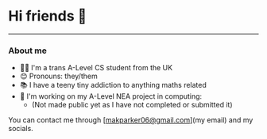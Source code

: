 # Hi friends 👋
---
### About me
- 🏳️‍⚧️ I'm a trans A-Level CS student from the UK
- 😊 Pronouns: they/them
- 📚 I have a teeny tiny addiction to anything maths related
- 📖 I'm working on my A-Level NEA project in computing:
  - (Not made public yet as I have not completed or submitted it)

You can contact me through [makparker06@gmail.com](my email) and my socials.
<!--
**makky2206/makky2206** is a ✨ _special_ ✨ repository because its `README.md` (this file) appears on your GitHub profile.

Here are some ideas to get you started:

- 🔭 I’m currently working on ...
- 🌱 I’m currently learning ...
- 👯 I’m looking to collaborate on ...
- 🤔 I’m looking for help with ...
- 💬 Ask me about ...
- 📫 How to reach me: ...
- 😄 Pronouns: ...
- ⚡ Fun fact: ...
-->
